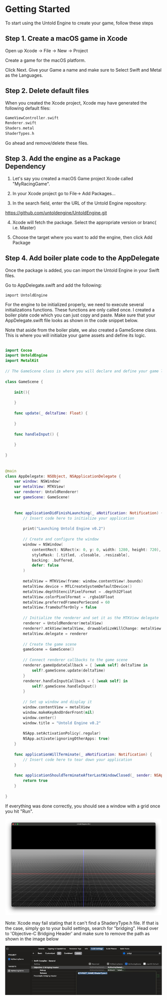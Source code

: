 # Getting Started

To start using the Untold Engine to create your game, follow these steps

## Step 1. Create a macOS game in Xcode

Open up Xcode -> File -> New -> Project

Create a game for the macOS platform.

Click Next. Give your Game a name and make sure to Select Swift and Metal as the Languages.

## Step 2. Delete default files

When you created the Xcode project, Xcode may have generated the following default files:

```swift
GameViewController.swift
Renderer.swift
Shaders.metal
ShaderTypes.h
```
Go ahead and remove/delete these files.

## Step 3. Add the engine as a Package Dependency

1. Let's say you created a macOS Game project Xcode called "MyRacingGame".

2. In your Xcode project go to File-> Add Packages...

3. In the search field, enter the URL of the Untold Engine repository:

https://github.com/untoldengine/UntoldEngine.git 

4. Xcode will fetch the package. Select the appropriate version or branc( i.e. Master)

5. Choose the target where you want to add the engine, then click Add Package 


## Step 4. Add boiler plate code to the AppDelegate

Once the package is added, you can import the Untold Engine in your Swift files. 

Go to AppDelegate.swift and add the following:

`import UntoldEngine`

For the engine to be initialized properly, we need to execute several initializations functions. These functions are only called once. I created a boiler plate code which you can just copy and paste. Make sure that your AppDelegate.swift file looks as shown in the code snippet below.

Note that aside from the boiler plate, we also created a GameScene class. This is where you will initialize your game assets and define its logic.

```swift

import Cocoa
import UntoldEngine
import MetalKit

// The GameScene class is where you will declare and define your game logic.

class GameScene {
    
    init(){
        
    }
    
    func update(_ deltaTime: Float) {

    }

    func handleInput() {

    }
    
}


@main
class AppDelegate: NSObject, NSApplicationDelegate {
    var window: NSWindow!
    var metalView: MTKView!
    var renderer: UntoldRenderer!
    var gameScene: GameScene!


    func applicationDidFinishLaunching(_ aNotification: Notification) {
        // Insert code here to initialize your application
        
        print("Launching Untold Engine v0.2")

        // Create and configure the window
        window = NSWindow(
            contentRect: NSRect(x: 0, y: 0, width: 1280, height: 720),
            styleMask: [.titled, .closable, .resizable],
            backing: .buffered,
            defer: false
        )
        
        metalView = MTKView(frame: window.contentView!.bounds)
        metalView.device = MTLCreateSystemDefaultDevice()
        metalView.depthStencilPixelFormat = .depth32Float
        metalView.colorPixelFormat = .rgba16Float
        metalView.preferredFramesPerSecond = 60
        metalView.framebufferOnly = false

        // Initialize the renderer and set it as the MTKView delegate
        renderer = UntoldRenderer(metalView)
        renderer?.mtkView(metalView, drawableSizeWillChange: metalView.drawableSize)
        metalView.delegate = renderer

        // Create the game scene
        gameScene = GameScene()

        // Connect renderer callbacks to the game scene
        renderer.gameUpdateCallback = { [weak self] deltaTime in
            self?.gameScene.update(deltaTime)
        }
        renderer.handleInputCallback = { [weak self] in
            self?.gameScene.handleInput()
        }

        // Set up window and display it
        window.contentView = metalView
        window.makeKeyAndOrderFront(nil)
        window.center()
        window.title = "Untold Engine v0.2"

        NSApp.setActivationPolicy(.regular)
        NSApp.activate(ignoringOtherApps: true)
    }

    func applicationWillTerminate(_ aNotification: Notification) {
        // Insert code here to tear down your application
    }

    func applicationShouldTerminateAfterLastWindowClosed(_ sender: NSApplication) -> Bool {
        return true
    }

}

```

If everything was done correctly, you should see a window with a grid once you hit "Run".

![untoldenginegrid](../images/UntoldEngineGrid.png)


Note: Xcode may fail stating that it can't find a ShaderyType.h file. If that is the case, simply go to your build settings, search for "bridging". Head over to 'Objective-C Bridging Header' and make sure to remove the path as shown in the image below

![bridgeheader](../images/bridgingheader.png)
